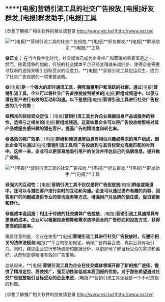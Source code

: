 ## ****[电报]**营销引流工具的社交广告投放,**[电报]**好友群发,**[电报]**群发助手,**[电报]**工具**

[😍想了解推广相关软件的朋友请登录 http://www.vst.tw](http://www.vst.tw)

 <center><img src="https://vst.tw/MP4/tuiguang/png/6.png" alt="**[电报]**营销引流工具的社交广告投放,**[电报]**好友群发,**[电报]**群发助手,**[电报]**工具"></center>

**😄正文：**
在当今数字化时代，社交媒体已成为企业推广和营销的重要渠道之一。然而，随着竞争的加剧，传统的社交媒体平台已经变得越来越拥挤，使得企业需要寻找新的途径来吸引目标受众的注意力。**[电报]**营销引流工具应运而生，成为了社交广告投放的一项重要战略。

**😄**[电报]**是一个强大的即时通讯工具，拥有海量用户和活跃的社群。通过**[电报]**营销引流工具，企业可以将社交广告直接投放到相关的**[电报]**群组或频道中，以便与潜在客户进行有效的互动和沟通。以下是使用**[电报]**营销引流工具进行社交广告投放的几个优势：**

**😄精准的目标受众定位：**[电报]**营销引流工具允许企业根据自身产品或服务的特性，选择与之相关的**[电报]**群组或频道。这意味着企业可以将广告投放给那些对其产品或服务感兴趣的潜在客户，提高广告的精准度和转化率。**

**😄高效的推广效果：**[电报]**群组和频道通常由具有相似兴趣或需求的用户组成，因此企业可以通过**[电报]**营销引流工具将广告投放到与其目标受众高度匹配的社群中。这样一来，企业可以更容易地吸引用户的关注并传达自己的品牌信息，提升推广效果。**

 <center><img src="https://vst.tw/MP4/tuiguang/png/2.png" alt="**[电报]**营销引流工具的社交广告投放,**[电报]**好友群发,**[电报]**群发助手,**[电报]**工具"></center>

**😄强大的互动性：**[电报]**营销引流工具不仅仅是将广告投放到**[电报]**群组或频道中，还可以与潜在客户进行实时的互动和沟通。企业可以通过发布有趣的内容、回答用户的问题或提供专业的咨询服务等方式，增强用户对品牌的信任感，促进销售和转化。**

**😄低成本高回报：相比于传统的社交媒体广告投放，**[电报]**营销引流工具通常具有更低的成本。企业可以根据自身预算和需求选择适合的广告形式和投放方式，获得更高的回报率。**

需要注意的是，企业在使用**[电报]**营销引流工具进行社交广告投放时，应遵守相关的法律法规和**[电报]**平台的使用规定，确保广告内容合法、真实且具有吸引力。同时，建议企业进行市场调研和数据分析，以更好地了解目标受众的需求和偏好，从而制定更精准有效的广告策略。

总结起来，**[电报]**营销引流工具为企业在社交媒体领域开辟了新的推广途径，提供了精准定位、高效推广、强互动性和低成本高回报的优势。对于那些希望通过社交广告投放吸引目标受众的企业来说，**[电报]**营销引流工具无疑是一个不可忽视的利器。

[😍想了解推广相关软件的朋友请登录 http://www.vst.tw](http://www.vst.tw)




